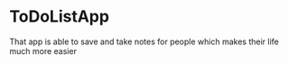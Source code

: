 # ToDoListApp
That app is able to save and take notes for people which makes their life much more easier

